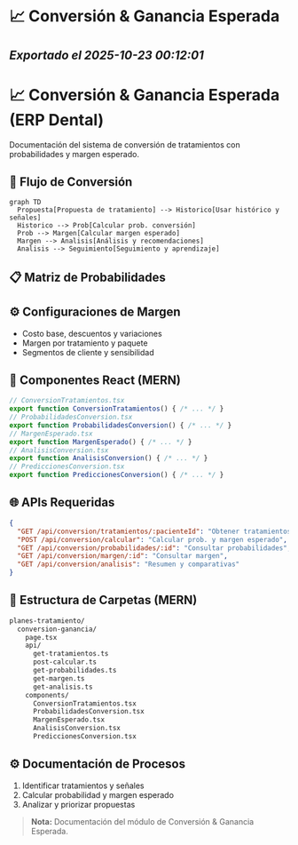 # 📈 Conversión & Ganancia Esperada
*Exportado el 2025-10-23 00:12:01*
---

# 📈 Conversión & Ganancia Esperada (ERP Dental)

Documentación del sistema de conversión de tratamientos con probabilidades y margen esperado.

## 🔁 Flujo de Conversión

```mermaid
graph TD
  Propuesta[Propuesta de tratamiento] --> Historico[Usar histórico y señales]
  Historico --> Prob[Calcular prob. conversión]
  Prob --> Margen[Calcular margen esperado]
  Margen --> Analisis[Análisis y recomendaciones]
  Analisis --> Seguimiento[Seguimiento y aprendizaje]
```

## 📋 Matriz de Probabilidades

<!-- Bloque no procesado: table -->

## ⚙️ Configuraciones de Margen

- Costo base, descuentos y variaciones
- Margen por tratamiento y paquete
- Segmentos de cliente y sensibilidad
## 🧩 Componentes React (MERN)

```typescript
// ConversionTratamientos.tsx
export function ConversionTratamientos() { /* ... */ }
// ProbabilidadesConversion.tsx
export function ProbabilidadesConversion() { /* ... */ }
// MargenEsperado.tsx
export function MargenEsperado() { /* ... */ }
// AnalisisConversion.tsx
export function AnalisisConversion() { /* ... */ }
// PrediccionesConversion.tsx
export function PrediccionesConversion() { /* ... */ }
```

## 🌐 APIs Requeridas

```json
{
  "GET /api/conversion/tratamientos/:pacienteId": "Obtener tratamientos propuestos",
  "POST /api/conversion/calcular": "Calcular prob. y margen esperado",
  "GET /api/conversion/probabilidades/:id": "Consultar probabilidades",
  "GET /api/conversion/margen/:id": "Consultar margen",
  "GET /api/conversion/analisis": "Resumen y comparativas"
}
```

## 📁 Estructura de Carpetas (MERN)

```bash
planes-tratamiento/
  conversion-ganancia/
    page.tsx
    api/
      get-tratamientos.ts
      post-calcular.ts
      get-probabilidades.ts
      get-margen.ts
      get-analisis.ts
    components/
      ConversionTratamientos.tsx
      ProbabilidadesConversion.tsx
      MargenEsperado.tsx
      AnalisisConversion.tsx
      PrediccionesConversion.tsx
```

## ⚙️ Documentación de Procesos

1. Identificar tratamientos y señales
1. Calcular probabilidad y margen esperado
1. Analizar y priorizar propuestas
> **Nota:** Documentación del módulo de Conversión & Ganancia Esperada.

